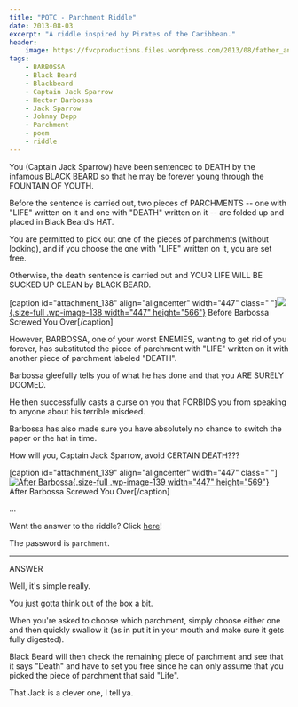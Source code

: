 ```yaml
---
title: "POTC - Parchment Riddle"
date: 2013-08-03
excerpt: "A riddle inspired by Pirates of the Caribbean."
header:
    image: https://fvcproductions.files.wordpress.com/2013/08/father_and_son.jpg?w=800&h=340&crop=1
tags:
    - BARBOSSA
    - Black Beard
    - Blackbeard
    - Captain Jack Sparrow
    - Hector Barbossa
    - Jack Sparrow
    - Johnny Depp
    - Parchment
    - poem
    - riddle
---
```


You (Captain Jack Sparrow) have been sentenced to DEATH by the infamous
BLACK BEARD so that he may be forever young through the FOUNTAIN OF
YOUTH.

Before the sentence is carried out, two pieces of PARCHMENTS -- one with
"LIFE" written on it and one with "DEATH" written on it -- are folded up
and placed in Black Beard’s HAT.

You are permitted to pick out one of the pieces of parchments (without
looking), and if you choose the one with "LIFE" written on it, you are
set free.

Otherwise, the death sentence is carried out and YOUR LIFE WILL BE
SUCKED UP CLEAN by BLACK BEARD.

\[caption id="attachment\_138" align="aligncenter" width="447" class="
"\][![](https://fvcproductions.files.wordpress.com/2013/08/screen-shot-2013-08-03-at-2-32-03-am.png){.size-full
.wp-image-138 width="447"
height="566"}](https://fvcproductions.files.wordpress.com/2013/08/screen-shot-2013-08-03-at-2-32-03-am.png)
Before Barbossa Screwed You Over\[/caption\]

However, BARBOSSA, one of your worst ENEMIES, wanting to get rid of you
forever, has substituted the piece of parchment with "LIFE" written on
it with another piece of parchment labeled "DEATH".

Barbossa gleefully tells you of what he has done and that you ARE SURELY
DOOMED.

He then successfully casts a curse on you that FORBIDS you from speaking
to anyone about his terrible misdeed.

Barbossa has also made sure you have absolutely no chance to switch the
paper or the hat in time.

How will you, Captain Jack Sparrow, avoid CERTAIN DEATH???

\[caption id="attachment\_139" align="aligncenter" width="447" class="
"\][![](https://fvcproductions.files.wordpress.com/2013/08/screen-shot-2013-08-03-at-2-36-48-am.png "After Barbossa"){.size-full
.wp-image-139 width="447"
height="569"}](https://fvcproductions.files.wordpress.com/2013/08/screen-shot-2013-08-03-at-2-36-48-am.png)
After Barbossa Screwed You Over\[/caption\]

...

Want the answer to the riddle? Click
[here](https://fvcproductions.com/2014/09/04/answer-potc-parchment-riddle/ "Answer POTC Parchment Riddle")!

The password is `parchment`.

---

ANSWER

Well, it's simple really.

You just gotta think out of the box a bit.

When you're asked to choose which parchment, simply choose either one
and then quickly swallow it (as in put it in your mouth and make sure it
gets fully digested).

Black Beard will then check the remaining piece of parchment and see
that it says "Death" and have to set you free since he can only assume
that you picked the piece of parchment that said "Life".

That Jack is a clever one, I tell ya.